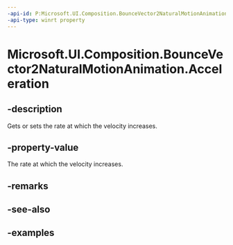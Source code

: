 ```yaml
---
-api-id: P:Microsoft.UI.Composition.BounceVector2NaturalMotionAnimation.Acceleration
-api-type: winrt property
---
```


<!-- Property syntax.
public float Acceleration { get;  set; }
-->

# Microsoft.UI.Composition.BounceVector2NaturalMotionAnimation.Acceleration

## -description

Gets or sets the rate at which the velocity increases.

## -property-value

The rate at which the velocity increases.

## -remarks

## -see-also

## -examples


